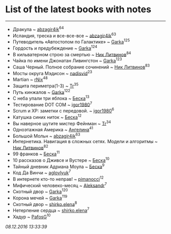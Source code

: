 # List of the latest books with notes
---

* Дракула ~ [abzagir4ik](users/362/3621623-vkontakte)<sup>64</sup>
* Исландия, треска и все-все-все ~ [abzagir4ik](users/362/3621623-vkontakte)<sup>63</sup>
* Путеводитель «Автостопом по Галактике» ~ [Garka](users/115/115753719718250012620-google)<sup>125</sup>
* Гордость и предубеждение ~ [Garka](users/115/115753719718250012620-google)<sup>124</sup>
* В кильватерном строю за смертью ~ [Ник Литвинов](users/241/241974816-vkontakte)<sup>84</sup>
* Чайка по имени Джонатан Ливингстон ~ [Garka](users/115/115753719718250012620-google)<sup>123</sup>
* Саша Черный. Полное собрание сочинений ~ [Ник Литвинов](users/241/241974816-vkontakte)<sup>83</sup>
* Мосты округа Мэдисон ~ [nadisvid](users/113/1138852626183846-facebook)<sup>23</sup>
* Martian ~ [rNix](users/115/115622071-twitter)<sup>48</sup>
* Защита периметра(1-3) ~ [Tr](users/122/12282474-vkontakte)<sup>35</sup>
* Путь кинжалов ~ [Garka](users/115/115753719718250012620-google)<sup>122</sup>
* С неба упали три яблока ~ [Беска](users/157/1577468-vkontakte)<sup>13</sup>
* Тестирование DOT COM ~ [igor1980](users/100/100003094239547-facebook)<sup>7</sup>
* Scrum и XP: заметки с передовой. ~ [igor1980](users/100/100003094239547-facebook)<sup>6</sup>
* Катушка синих ниток ~ [Беска](users/157/1577468-vkontakte)<sup>12</sup>
* Вы наверное шутите мистер Фейнман ~ [Tr](users/122/12282474-vkontakte)<sup>34</sup>
* Одноэтажная Америка ~ [Ангелина](users/837/83788782-vkontakte)<sup>41</sup>
* Большой Мольн ~ [abzagir4ik](users/362/3621623-vkontakte)<sup>63</sup>
* Интернетика. Навигация в сложных сетях. Модели и алгоритмы ~ [Ник Литвинов](users/lec/leczQ3Eya3-linkedin)<sup>82</sup>
* 99 франков ~ [Беска](users/157/1577468-vkontakte)<sup>11</sup>
* 10 рассказов о Дживсе и Вустере ~ [Беска](users/157/1577468-vkontakte)<sup>10</sup>
* Тайный дневник Адриана Моула ~ [Беска](users/157/1577468-vkontakte)<sup>9</sup>
* Код Да Винчи ~ [aglovlyuk](users/113/113033184709492089410-google)<sup>7</sup>
* В интернете кто-то неправ! ~ [pimanocci](users/117/117124011531379579265-google)<sup>12</sup>
* Мифический человеко-месяц ~ [Aleksandr](users/123/12375097-vkontakte)<sup>7</sup>
* Скотный двор ~ [Garka](users/115/115753719718250012620-google)<sup>120</sup>
* Корона мечей ~ [Garka](users/115/115753719718250012620-google)<sup>119</sup>
* Скотный двор ~ [shirko.elena](users/100/100001858801764-facebook)<sup>8</sup>
* Нетерпение сердца ~ [shirko.elena](users/100/100001858801764-facebook)<sup>7</sup>
* Хадур ~ [PafosG](users/523/523112-vkontakte)<sup>10</sup>


_08.12.2016 13:33:39_
